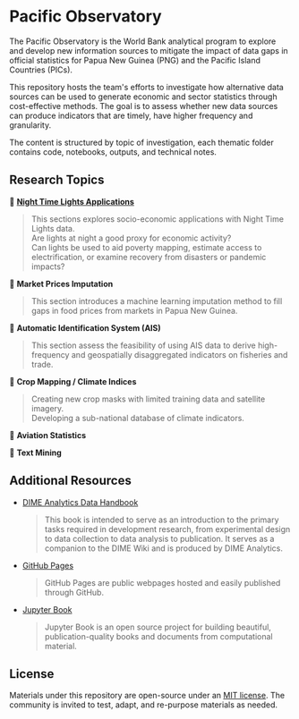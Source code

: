 # Pacific Observatory

The Pacific Observatory is the World Bank analytical program to explore and develop new information sources to mitigate the impact of data gaps in official statistics for Papua New Guinea (PNG) and the Pacific Island Countries (PICs).

This repository hosts the team's efforts to investigate how alternative data sources can be used to generate economic and sector statistics through cost-effective methods. The goal is to assess whether new data sources can produce indicators that are timely, have higher frequency and granularity.

The content is structured by topic of investigation, each thematic folder contains code, notebooks, outputs, and technical notes.

## Research Topics

🔖 [**Night Time Lights Applications**](./ch1_intro.md)
> This sections explores socio-economic applications with Night Time Lights data.  
Are lights at night a good proxy for economic activity?  
Can lights be used to aid poverty mapping, estimate access to electrification, or examine recovery from disasters or pandemic impacts?

🔖 **Market Prices Imputation**
> This section introduces a machine learning imputation method to fill gaps in food prices from markets in Papua New Guinea.

🔖 **Automatic Identification System (AIS)**
> This section assess the feasibility of using AIS data to derive high-frequency and geospatially disaggregated indicators on fisheries and trade.

🔖 **Crop Mapping / Climate Indices**
> Creating new crop masks with limited training data and satellite imagery.  
> Developing a sub-national database of climate indicators.

🔖 **Aviation Statistics**

🔖 **Text Mining**


## Additional Resources

- [DIME Analytics Data Handbook](https://worldbank.github.io/dime-data-handbook/)
    > This book is intended to serve as an introduction to the primary tasks required in development research, from experimental design to data collection to data analysis to publication. It serves as a companion to the DIME Wiki and is produced by DIME Analytics.

- [GitHub Pages](https://guides.github.com/features/pages/)
    > GitHub Pages are public webpages hosted and easily published through GitHub.

- [Jupyter Book](https://jupyterbook.org/intro.html)
    > Jupyter Book is an open source project for building beautiful, publication-quality books and documents from computational material.

## License

Materials under this repository are open-source under an [MIT license](LICENSE). The community is invited to test, adapt, and re-purpose materials as needed.